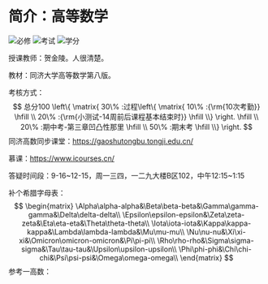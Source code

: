 # 简介：高等数学

![必修](https://img.shields.io/badge/%E5%BF%85%E4%BF%AE-red) ![考试](https://img.shields.io/badge/%E8%80%83%E8%AF%95-gold) ![学分](https://img.shields.io/badge/%E5%AD%A6%E5%88%86-5.0-white)

授课教师：贺金陵。人很清楚。

教材：同济大学高等数学第八版。

考核方式：
$$
总分100 \left\{ \matrix{
  30\% :过程\left\{ \matrix{
  10\% :{\rm{10次考勤}} \hfill \\ 
  20\% :{\rm{小测试-14周前后课程基本结束时}} \hfill \\}  \right. \hfill \\ 
  20\% :期中考-第三章凹凸性那里 \hfill \\ 
  50\% :期末考 \hfill \\}  \right.
$$
同济高数同步课堂：https://gaoshutongbu.tongji.edu.cn/

慕课：https://www.icourses.cn/

答疑时间段：9-16~12-15，周一三四，一二九大楼B区102，中午12:15~1:15

补个希腊字母表：
$$
\begin{matrix}
  \Alpha\alpha-alpha&\Beta\beta-beta&\Gamma\gamma-gamma&\Delta\delta-delta\\
  \Epsilon\epsilon-epsilon&\Zeta\zeta-zeta&\Eta\eta-eta&\Theta\theta-theta\\
  \Iota\iota-iota&\Kappa\kappa-kappa&\Lambda\lambda-lambda&\Mu\mu-mu\\
  \Nu\nu-nu&\Xi\xi-xi&\Omicron\omicron-omicron&\Pi\pi-pi\\
  \Rho\rho-rho&\Sigma\sigma-sigma&\Tau\tau-tau&\Upsilon\upsilon-upsilon\\
  \Phi\phi-phi&\Chi\chi-chi&\Psi\psi-psi&\Omega\omega-omega\\
\end{matrix}
$$
参考一高数：
